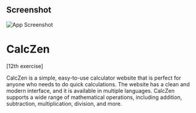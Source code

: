 
## Screenshot

![App Screenshot](https://github.com/programmerGabut/CalcZen/assets/110877353/3966547c-6373-4666-afd3-0b0002f3f815)


# CalcZen
[12th exercise]

CalcZen is a simple, easy-to-use calculator website that is perfect for anyone who needs to do quick calculations. The website has a clean and modern interface, and it is available in multiple languages. CalcZen supports a wide range of mathematical operations, including addition, subtraction, multiplication, division, and more.

